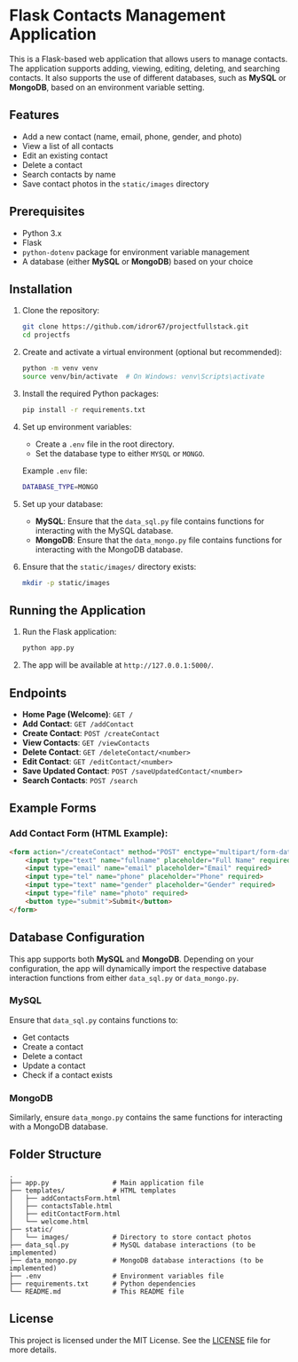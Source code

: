 
# Flask Contacts Management Application

This is a Flask-based web application that allows users to manage contacts. The application supports adding, viewing, editing, deleting, and searching contacts. It also supports the use of different databases, such as **MySQL** or **MongoDB**, based on an environment variable setting.

## Features

- Add a new contact (name, email, phone, gender, and photo)
- View a list of all contacts
- Edit an existing contact
- Delete a contact
- Search contacts by name
- Save contact photos in the `static/images` directory

## Prerequisites

- Python 3.x
- Flask
- `python-dotenv` package for environment variable management
- A database (either **MySQL** or **MongoDB**) based on your choice

## Installation

1. Clone the repository:

    ```bash
    git clone https://github.com/idror67/projectfullstack.git
    cd projectfs
    ```

2. Create and activate a virtual environment (optional but recommended):

    ```bash
    python -m venv venv
    source venv/bin/activate  # On Windows: venv\Scripts\activate
    ```

3. Install the required Python packages:

    ```bash
    pip install -r requirements.txt
    ```

4. Set up environment variables:
    - Create a `.env` file in the root directory.
    - Set the database type to either `MYSQL` or `MONGO`.

    Example `.env` file:

    ```bash
    DATABASE_TYPE=MONGO
    ```

5. Set up your database:
    - **MySQL**: Ensure that the `data_sql.py` file contains functions for interacting with the MySQL database.
    - **MongoDB**: Ensure that the `data_mongo.py` file contains functions for interacting with the MongoDB database.

6. Ensure that the `static/images/` directory exists:

    ```bash
    mkdir -p static/images
    ```

## Running the Application

1. Run the Flask application:

    ```bash
    python app.py
    ```

2. The app will be available at `http://127.0.0.1:5000/`.

## Endpoints

- **Home Page (Welcome)**: `GET /`
- **Add Contact**: `GET /addContact`
- **Create Contact**: `POST /createContact`
- **View Contacts**: `GET /viewContacts`
- **Delete Contact**: `GET /deleteContact/<number>`
- **Edit Contact**: `GET /editContact/<number>`
- **Save Updated Contact**: `POST /saveUpdatedContact/<number>`
- **Search Contacts**: `POST /search`

## Example Forms

### Add Contact Form (HTML Example):

```html
<form action="/createContact" method="POST" enctype="multipart/form-data">
    <input type="text" name="fullname" placeholder="Full Name" required>
    <input type="email" name="email" placeholder="Email" required>
    <input type="tel" name="phone" placeholder="Phone" required>
    <input type="text" name="gender" placeholder="Gender" required>
    <input type="file" name="photo" required>
    <button type="submit">Submit</button>
</form>
```

## Database Configuration

This app supports both **MySQL** and **MongoDB**. Depending on your configuration, the app will dynamically import the respective database interaction functions from either `data_sql.py` or `data_mongo.py`.

### MySQL

Ensure that `data_sql.py` contains functions to:
- Get contacts
- Create a contact
- Delete a contact
- Update a contact
- Check if a contact exists

### MongoDB

Similarly, ensure `data_mongo.py` contains the same functions for interacting with a MongoDB database.

## Folder Structure

```
.
├── app.py                # Main application file
├── templates/            # HTML templates
│   ├── addContactsForm.html
│   ├── contactsTable.html
│   ├── editContactForm.html
│   └── welcome.html
├── static/
│   └── images/           # Directory to store contact photos
├── data_sql.py           # MySQL database interactions (to be implemented)
├── data_mongo.py         # MongoDB database interactions (to be implemented)
├── .env                  # Environment variables file
├── requirements.txt      # Python dependencies
└── README.md             # This README file
```

## License

This project is licensed under the MIT License. See the [LICENSE](LICENSE) file for more details.
